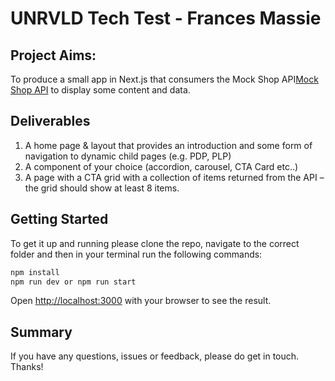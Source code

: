 # UNRVLD Tech Test - Frances Massie

## Project Aims:

To produce a small app in Next.js that consumers the Mock Shop API[Mock Shop API](https://mock.shop/) to display some content and data.

## Deliverables

1. A home page & layout that provides an introduction and some form of navigation to
dynamic child pages (e.g. PDP, PLP)
2. A component of your choice (accordion, carousel, CTA Card etc..)
3. A page with a CTA grid with a collection of items returned from the API – the grid should
show at least 8 items.

## Getting Started

To get it up and running please clone the repo, navigate to the correct folder and then in your terminal run the following commands:

```bash
npm install
npm run dev or npm run start
```

Open [http://localhost:3000](http://localhost:3000) with your browser to see the result.

## Summary
If you have any questions, issues or feedback, please do get in touch. Thanks!
